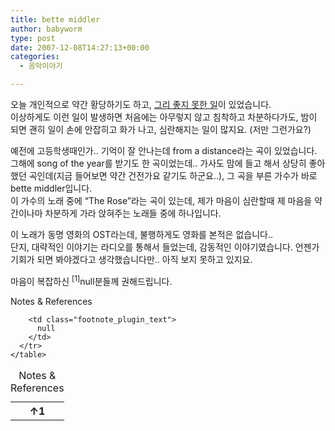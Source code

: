 ```yaml
---
title: bette middler
author: babyworm
type: post
date: 2007-12-08T14:27:13+00:00
categories:
  - 음악이야기

---
```

오늘 개인적으로 약간 황당하기도 하고, <A href="http://babyworm.tistory.com/39" target=_blank>그리 좋지 못한 일</A>이 있었습니다.  
이상하게도 이런 일이 발생하면 처음에는 아무렇지 않고 침착하고 차분하다가도, 밤이 되면 괜히 일이 손에 안잡히고 화가 나고, 심란해지는 일이 많지요. (저만 그런가요?)  
  
예전에 고등학생때인가.. 기억이 잘 안나는데 from a distance라는 곡이 있었습니다. 그해에 song of the year를 받기도 한 곡이었는데.. 가사도 맘에 들고 해서 상당히 좋아했던 곡인데(지금 들어보면 약간 건전가요 같기도 하군요..), 그 곡을 부른 가수가 바로 bette middler입니다.  
이 가수의 노래 중에 &#8220;The Rose&#8221;라는 곡이 있는데, 제가 마음이 심란할때 제 마음을 약간이나마 차분하게 가라 앉혀주는 노래들 중에 하나입니다.  
  
  
  
이 노래가 동명 영화의 OST라는데, 불행하게도 영화를 본적은 없습니다..  
단지, 대략적인 이야기는 라디오를 통해서 들었는데, 감동적인 이야기였습니다. 언젠가 기회가 되면 봐야겠다고 생각했습니다만.. 아직 보지 못하고 있지요.  
  
마음이 복잡하신 <span class="footnote_referrer"><a role="button" tabindex="0" onclick="footnote_moveToReference_369_237('footnote_plugin_reference_369_237_1');" onkeypress="footnote_moveToReference_369_237('footnote_plugin_reference_369_237_1');" ><sup id="footnote_plugin_tooltip_369_237_1" class="footnote_plugin_tooltip_text">[1]</sup></a><span id="footnote_plugin_tooltip_text_369_237_1" class="footnote_tooltip">null</span></span>분들께 권해드립니다.

<div class="speaker-mute footnotes_reference_container">
  <div class="footnote_container_prepare">
    <p>
      <span role="button" tabindex="0" class="footnote_reference_container_label pointer" onclick="footnote_expand_collapse_reference_container_369_237();">Notes & References</span><span role="button" tabindex="0" class="footnote_reference_container_collapse_button" style="display: none;" onclick="footnote_expand_collapse_reference_container_369_237();">[<a id="footnote_reference_container_collapse_button_369_237">+</a>]</span>
    </p>
  </div>
  
  <div id="footnote_references_container_369_237" style="">
    <table class="footnotes_table footnote-reference-container">
      <caption class="accessibility">Notes & References</caption> <tr class="footnotes_plugin_reference_row">
        <th scope="row" class="footnote_plugin_index_combi pointer"  onclick="footnote_moveToAnchor_369_237('footnote_plugin_tooltip_369_237_1');">
          <a id="footnote_plugin_reference_369_237_1" class="footnote_backlink"><span class="footnote_index_arrow">&#8593;</span>1</a>
        </th>
        
        <td class="footnote_plugin_text">
          null
        </td>
      </tr>
    </table>
  </div>
</div>